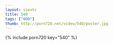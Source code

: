 ```yaml
--- 
layout: sieutv
title: 540
tags: ["000"]
thumb: http://porn720.net/video/540/poster.jpg
---
```

{% include porn720 key="540" %} 
